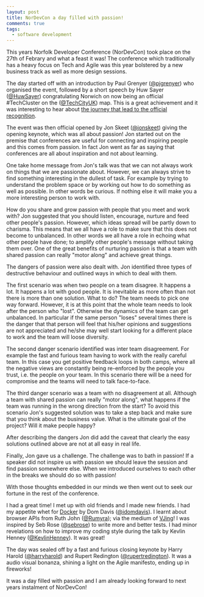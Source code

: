 ```yaml
---
layout: post
title: NorDevCon a day filled with passion!
comments: true
tags:
  - software development
---
```


This years Norfolk Developer Conference (NorDevCon) took place on the 27th of
Febrary and what a feast it was! The conference which traditionally has a heavy
focus on Tech and Agile was this year bolstered by a new business track as well
as more design sessions. 

The day started off with an introduction by Paul Grenyer
([@pjgrenyer](https://twitter.com/pjgrenyer)) who organised the event, followed
by a short speech by Huw Sayer ([@HuwSayer](https://twitter.com/HuwSayer))
congratulating Norwich on now being an official #TechCluster on the
([@TechCityUK](https://twitter.com/TechCityUK)) map. This is a great
achievement and it was interesting to hear about [the journey that lead to the
official
recognition](http://norfolkchamber.co.uk/knowledge/guest-blogs/how-build-innovation-and-tech-cluster-norfolk).

The event was then official opened by Jon Skeet
([@jonskeet](https://twitter.com/jonskeet)) giving the opening keynote, which
was all about passion! Jon started out on the premise that conferences are
useful for connecting and inspiring people and this comes from passion. In fact
Jon went as far as saying that conferences are all about inspiration and not
about learning.

One take home message from Jon's talk was that we can not always work on things
that we are passionate about. However, we can always strive to find something
interesting in the dullest of task. For example by trying to understand the
problem space or by working out how to do something as well as possible. In
other words be curious. If nothing else it will make you a more interesting
person to work with. 

How do you share and grow passion with people that you meet and work with? Jon
suggested that you should listen, encourage, nurture and feed other people's
passion. However, which ideas spread will be partly down to charisma. This
means that we all have a role to make sure that this does not become to
unbalanced. In other words we all have a role in echoing what other people have
done; to amplify other people's message without taking them over. One of the
great benefits of nurturing passion is that a team with shared passion can
really "motor along" and achieve great things.

The dangers of passion were also dealt with. Jon identified three types of
destructive behaviour and outlined ways in which to deal with them.

The first scenario was when two people on a team disagree. It happens a lot. It
happens a lot with good people. It is inevitable as more often than not there
is more than one solution. What to do? The team needs to pick one way forward.
However, it is at this point that the whole team needs to look after the person
who "lost". Otherwise the dynamics of the team can get unbalanced. In
particular if the same person "loses" several times there is the danger that
that person will feel that his/her opinions and suggestions are not appreciated
and he/she may well start looking for a different place to work and the team
will loose diversity.

The second danger scenario identified was inter team disagreement. For example
the fast and furious team having to work with the really careful team. In this
case you get positive feedback loops in both camps, where all the negative
views are constantly being re-enforced by the people you trust, i.e. the people
on your team. In this scenario there will be a need for compromise and the
teams will need to talk face-to-face.

The third danger scenario was a team with no disagreement at all. Although a
team with shared passion can really "motor along", what happens if the team was
running in the wrong direction from the start? To avoid this scenario Jon's
suggested solution was to take a step back and make sure that you think about
the business value. What is the ultimate goal of the project? Will it make
people happy?

After describing the dangers Jon did add the caveat that clearly the easy
solutions outlined above are not at all easy in real life.

Finally, Jon gave us a challenge. The challenge was to bath in
passion! If a speaker did not inspire us with passion we should leave the
session and find passion somewhere else. When we introduced ourselves to
each other in the breaks we should do so with passion!

With those thoughts embedded in our minds we then went out to seek our fortune
in the rest of the conference.

I had a great time! I met up with old friends and I made new friends. I had my
appetite whet for [Docker](https://www.docker.com) by Dom Davis
([@idomdavis](https://twitter.com/idomdavis)). I learnt about browser APIs from
Ruth John ([@Rumyra](https://twitter.com/Rumyra)); via the medium of
[VJing](http://en.wikipedia.org/wiki/VJing)! I was inspired by Seb Rose
([@sebrose](https://twitter.com/sebrose)) to write more and better tests. I had
minor revelations on how to improve my coding style during the talk by Kevlin
Henney ([@KevlinHenney](https://twitter.com/KevlinHenney)). It was great!

The day was sealed off by a fast and furious closing keynote by Harry Harold
([@harryharold](https://twitter.com/harryharold)) and Rupert Redington
([@rupertredington](https://twitter.com/rupertredington)). It was a audio
visual bonanza, shining a light on the Agile manifesto, ending up in fireworks!

It was a day filled with passion and I am already looking forward to next years
instalment of NorDevCon!
